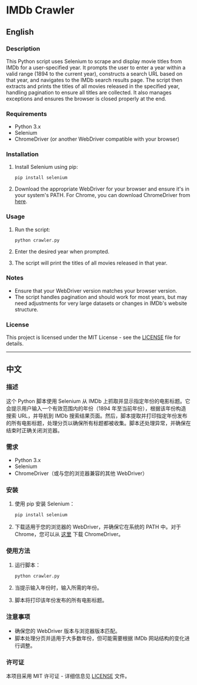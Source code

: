 # IMDb Crawler

## English

### Description

This Python script uses Selenium to scrape and display movie titles from IMDb for a user-specified year. It prompts the user to enter a year within a valid range (1894 to the current year), constructs a search URL based on that year, and navigates to the IMDb search results page. The script then extracts and prints the titles of all movies released in the specified year, handling pagination to ensure all titles are collected. It also manages exceptions and ensures the browser is closed properly at the end.

### Requirements

- Python 3.x
- Selenium
- ChromeDriver (or another WebDriver compatible with your browser)

### Installation

1. Install Selenium using pip:

    ```bash
    pip install selenium
    ```

2. Download the appropriate WebDriver for your browser and ensure it's in your system's PATH. For Chrome, you can download ChromeDriver from [here](https://developer.chrome.com/docs/chromedriver/downloads).

### Usage

1. Run the script:

    ```bash
    python crawler.py
    ```

2. Enter the desired year when prompted.

3. The script will print the titles of all movies released in that year.

### Notes

- Ensure that your WebDriver version matches your browser version.
- The script handles pagination and should work for most years, but may need adjustments for very large datasets or changes in IMDb's website structure.

### License

This project is licensed under the MIT License - see the [LICENSE](LICENSE) file for details.

---

## 中文

### 描述

这个 Python 脚本使用 Selenium 从 IMDb 上抓取并显示指定年份的电影标题。它会提示用户输入一个有效范围内的年份（1894 年至当前年份），根据该年份构造搜索 URL，并导航到 IMDb 搜索结果页面。然后，脚本提取并打印指定年份发布的所有电影标题，处理分页以确保所有标题都被收集。脚本还处理异常，并确保在结束时正确关闭浏览器。

### 需求

- Python 3.x
- Selenium
- ChromeDriver（或与您的浏览器兼容的其他 WebDriver）

### 安装

1. 使用 pip 安装 Selenium：

    ```bash
    pip install selenium
    ```

2. 下载适用于您的浏览器的 WebDriver，并确保它在系统的 PATH 中。对于 Chrome，您可以从 [这里](https://developer.chrome.com/docs/chromedriver/downloads?hl=zh-cn) 下载 ChromeDriver。

### 使用方法

1. 运行脚本：

    ```bash
    python crawler.py
    ```

2. 当提示输入年份时，输入所需的年份。

3. 脚本将打印该年份发布的所有电影标题。

### 注意事项

- 确保您的 WebDriver 版本与浏览器版本匹配。
- 脚本处理分页并适用于大多数年份，但可能需要根据 IMDb 网站结构的变化进行调整。

### 许可证

本项目采用 MIT 许可证 - 详细信息见 [LICENSE](LICENSE) 文件。
